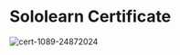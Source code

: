 # Sololearn Certificate
![cert-1089-24872024](https://user-images.githubusercontent.com/100822443/156498121-2f7baa7a-3dc8-4c67-a6a9-7724cb9fef19.jpg)
